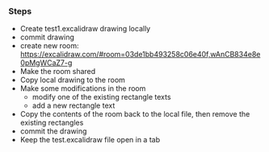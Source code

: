 ### Steps

* Create test1.excalidraw drawing locally
* commit drawing
*  create new room: https://excalidraw.com/#room=03de1bb493258c06e40f,wAnCB834e8e0pMgWCaZ7-g
* Make the room shared
* Copy local drawing to the room
* Make some modifications in the room
	* modify one of the existing rectangle texts
	* add a new rectangle text
* Copy the contents of the room back to the local file, then remove the existing rectangles
* commit the drawing
* Keep the test.excalidraw file open in a tab